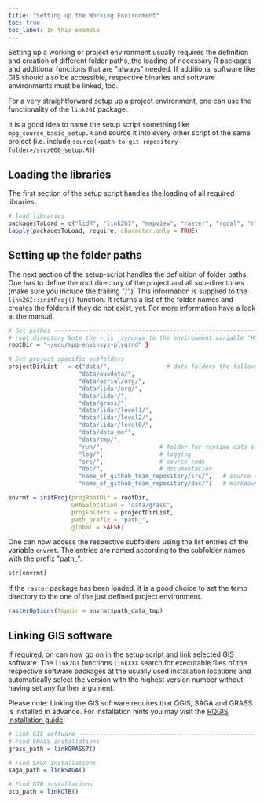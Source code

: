 ```yaml
---
title: "Setting up the Working Environment"
toc: true
toc_label: In this example
---
```




Setting up a working or project environment usually requires the definition and creation of different folder paths, the loading of necessary R packages and additional functions that are "always" needed. If additional software like GIS should also be accessible, respective binaries and software environments must be linked, too.

For a very straightforward setup up a project environment, one can use the functionality of the `link2GI` package. 

It is a good idea to name the setup script something like `mpg_course_basic_setup.R` and source it into every other script of the same project (i.e. include `source(<path-to-git-repository-folder>/src/000_setup.R)`)

## Loading the libraries
The first section of the setup script handles the loading of all required libraries.

```r
# load libraries
packagesToLoad = c("lidR", "link2GI", "mapview", "raster", "rgdal", "rlas", "sp", "uavRst", "sf")
lapply(packagesToLoad, require, character.only = TRUE)
```


## Setting up the folder paths
The next section of the setup-script handles the definition of folder paths. One has to define the root directory of the project and all sub-directories (make sure you include the trailing "/"). This information is supplied to the `link2GI::initProj()` function. It returns a list of the folder names and creates the folders if they do not exist, yet. For more information have a look at the manual.


```r
# Set pathes -------------------------------------------------------------------
# root directory Note the ~ is  synonym to the environment variable "HOME"
rootDir = "~/edu/mpg-envinsys-plygrnd" }

# Set project specific subfolders
projectDirList   = c("data/",                # data folders the following are obligatory but you may add more
                    "data/auxdata/",  
                    "data/aerial/org/",
                    "data/lidar/org/",
                    "data/lidar/",
                    "data/grass/",
                    "data/lidar/level1/",
                    "data/lidar/level2/",
                    "data/lidar/level0/",
                    "data/data_mof", 
                    "data/tmp/",
                    "run/",                # folder for runtime data storage
                    "log/",                # logging
                    "src/",                # source code
                    "doc/",                # documentation  
                    "name_of_github_team_repository/src/",   # source code github
                    "name_of_github_team_repository/doc/")   # markdown etc.  github

envrmt = initProj(projRootDir = rootDir, 
                  GRASSlocation = "data/grass",
                  projFolders = projectDirList, 
                  path_prefix = "path_", 
                  global = FALSE)
```
One can now access the respective subfolders using the list entries of the variable `envrmt`. The entries are named according to the subfolder names with the prefix "path_".

```r
str(envrmt)
```

If the `raster` package has been loaded, it is a good choice to set the temp directory to the one of the just defined project environment.

```r
rasterOptions(tmpdir = envrmt$path_data_tmp)
```


## Linking GIS software
If required, on can now go on in the setup script and link selected GIS software. The `link2GI` functions `linkXXX` search for executable files of the respective software packages at the usually used installation locations and automatically select the version with the highest version number without having set any further argument. 

Please note: Linking the GIS software requires that QGIS, SAGA and GRASS is installed in advance. For installation hints you may visit the [RQGIS installation guide](https://github.com/jannes-m/RQGIS/blob/master/vignettes/install_guide.Rmd).

```r
# Link GIS software ------------------------------------------------------------
# Find GRASS installations
grass_path = linkGRASS7()

# Find SAGA installations
saga_path = linkSAGA()

# Find OTB installations
otb_path = linkOTB()
```

